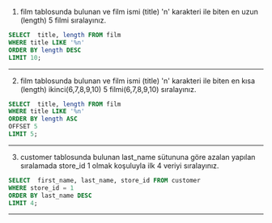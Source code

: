 1. film tablosunda bulunan ve film ismi (title) 'n' karakteri ile biten en uzun (length) 5 filmi sıralayınız.
```sql
SELECT  title, length FROM film 
WHERE title LIKE '%n'
ORDER BY length DESC
LIMIT 10;
```
---
2. film tablosunda bulunan ve film ismi (title) 'n' karakteri ile biten en kısa (length) ikinci(6,7,8,9,10) 5 filmi(6,7,8,9,10) sıralayınız.
```sql
SELECT  title, length FROM film 
WHERE title LIKE '%n'
ORDER BY length ASC
OFFSET 5
LIMIT 5;
```
---
3. customer tablosunda bulunan last_name sütununa göre azalan yapılan sıralamada store_id 1 olmak koşuluyla ilk 4 veriyi sıralayınız.
```sql
SELECT  first_name, last_name, store_id FROM customer 
WHERE store_id = 1
ORDER BY last_name DESC
LIMIT 4;
```
---
